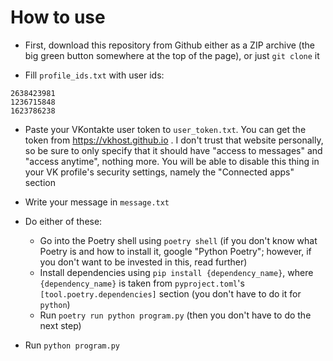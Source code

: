 # How to use

* First, download this repository from Github either as a ZIP archive (the big green button somewhere at the top of the page), or just `git clone` it

* Fill `profile_ids.txt` with user ids:

```
2638423981
1236715848
1623786238
```

* Paste your VKontakte user token to `user_token.txt`. You can get the token from https://vkhost.github.io . I don't trust that website personally, so be sure to only specify that it should have "access to messages" and "access anytime", nothing more. You will be able to disable this thing in your VK profile's security settings, namely the "Connected apps" section

* Write your message in `message.txt`

* Do either of these:
    * Go into the Poetry shell using `poetry shell` (if you don't know what Poetry is and how to install it, google "Python Poetry"; however, if you don't want to be invested in this, read further)
    * Install dependencies using `pip install {dependency_name}`, where `{dependency_name}` is taken from `pyproject.toml`'s `[tool.poetry.dependencies]` section (you don't have to do it for `python`)
    * Run `poetry run python program.py` (then you don't have to do the next step)

* Run `python program.py`
